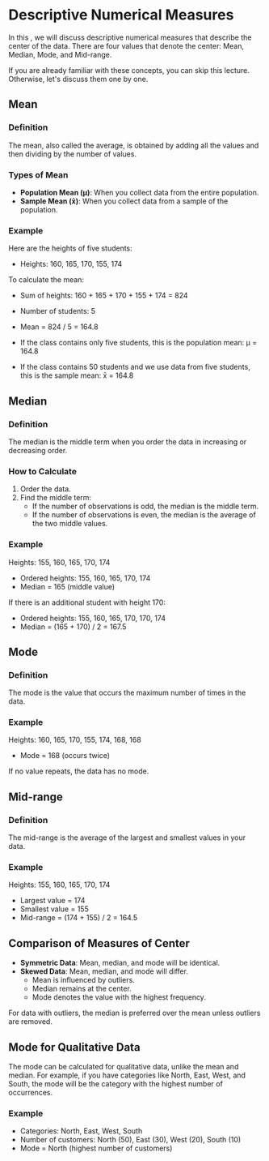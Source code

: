 # Descriptive Numerical Measures

In this , we will discuss descriptive numerical measures that describe the center of the data. There are four values that denote the center: Mean, Median, Mode, and Mid-range.

If you are already familiar with these concepts, you can skip this lecture. Otherwise, let's discuss them one by one.

## Mean

### Definition
The mean, also called the average, is obtained by adding all the values and then dividing by the number of values.

### Types of Mean
- **Population Mean (μ)**: When you collect data from the entire population.
- **Sample Mean (x̄)**: When you collect data from a sample of the population.

### Example
Here are the heights of five students:
- Heights: 160, 165, 170, 155, 174

To calculate the mean:
- Sum of heights: 160 + 165 + 170 + 155 + 174 = 824
- Number of students: 5
- Mean = 824 / 5 = 164.8

- If the class contains only five students, this is the population mean: μ = 164.8
- If the class contains 50 students and we use data from five students, this is the sample mean: x̄ = 164.8

## Median

### Definition
The median is the middle term when you order the data in increasing or decreasing order.

### How to Calculate
1. Order the data.
2. Find the middle term:
   - If the number of observations is odd, the median is the middle term.
   - If the number of observations is even, the median is the average of the two middle values.

### Example
Heights: 155, 160, 165, 170, 174

- Ordered heights: 155, 160, 165, 170, 174
- Median = 165 (middle value)

If there is an additional student with height 170:
- Ordered heights: 155, 160, 165, 170, 170, 174
- Median = (165 + 170) / 2 = 167.5

## Mode

### Definition
The mode is the value that occurs the maximum number of times in the data.

### Example
Heights: 160, 165, 170, 155, 174, 168, 168

- Mode = 168 (occurs twice)

If no value repeats, the data has no mode.

## Mid-range

### Definition
The mid-range is the average of the largest and smallest values in your data.

### Example
Heights: 155, 160, 165, 170, 174

- Largest value = 174
- Smallest value = 155
- Mid-range = (174 + 155) / 2 = 164.5

## Comparison of Measures of Center

- **Symmetric Data**: Mean, median, and mode will be identical.
- **Skewed Data**: Mean, median, and mode will differ.
  - Mean is influenced by outliers.
  - Median remains at the center.
  - Mode denotes the value with the highest frequency.

For data with outliers, the median is preferred over the mean unless outliers are removed.

## Mode for Qualitative Data

The mode can be calculated for qualitative data, unlike the mean and median. For example, if you have categories like North, East, West, and South, the mode will be the category with the highest number of occurrences.

### Example
- Categories: North, East, West, South
- Number of customers: North (50), East (30), West (20), South (10)
- Mode = North (highest number of customers)

